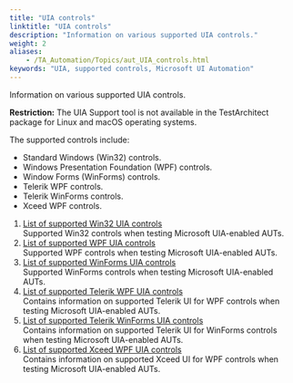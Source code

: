 ```yaml
--- 
title: "UIA controls"
linktitle: "UIA controls"
description: "Information on various supported UIA controls."
weight: 2
aliases: 
    - /TA_Automation/Topics/aut_UIA_controls.html
keywords: "UIA, supported controls, Microsoft UI Automation"
---
```


Information on various supported UIA controls.

**Restriction:** The UIA Support tool is not available in the TestArchitect package for Linux and macOS operating systems.

The supported controls include:

-   Standard Windows \(Win32\) controls.
-   Windows Presentation Foundation \(WPF\) controls.
-   Window Forms \(WinForms\) controls.
-   Telerik WPF controls.
-   Telerik WinForms controls.
-   Xceed WPF controls.

1.  [List of supported Win32 UIA controls](/TA_Automation/Topics/aut_Using_UIA_supported_controls_WIN32.html)  
Supported Win32 controls when testing Microsoft UIA-enabled AUTs.
2.  [List of supported WPF UIA controls](/TA_Automation/Topics/aut_Using_UIA_supported_controls_WPF.html)  
Supported WPF controls when testing Microsoft UIA-enabled AUTs.
3.  [List of supported WinForms UIA controls](/TA_Automation/Topics/aut_Using_UIA_supported_controls_WinForm.html)  
Supported WinForms controls when testing Microsoft UIA-enabled AUTs.
4.  [List of supported Telerik WPF UIA controls](/TA_Automation/Topics/aut_Using_UIA_supported_controls_WPF_Telerik.html)  
Contains information on supported Telerik UI for WPF controls when testing Microsoft UIA-enabled AUTs.
5.  [List of supported Telerik WinForms UIA controls](/TA_Automation/Topics/aut_Using_UIA_supported_controls_WinForm_Telerik.html)  
Contains information on supported Telerik UI for WinForms controls when testing Microsoft UIA-enabled AUTs.
6.  [List of supported Xceed WPF UIA controls](/TA_Automation/Topics/aut_Using_UIA_supported_controls_WPF_Xceed.html)  
Contains information on supported Xceed UI for WPF controls when testing Microsoft UIA-enabled AUTs.




